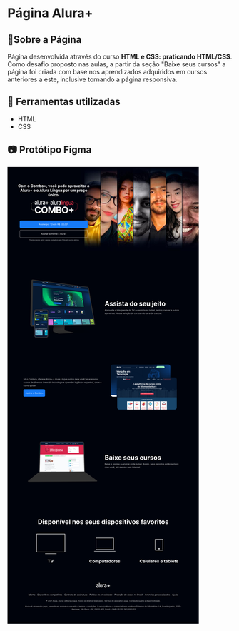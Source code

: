 # Página Alura+

## 📕Sobre a Página

Página desenvolvida através do curso **HTML e CSS: praticando HTML/CSS**. 
<br>Como desafio proposto nas aulas, a partir da seção "Baixe seus cursos" a página foi criada com base nos aprendizados adquiridos em cursos anteriores a este, inclusive tornando a página responsiva.

## 🔨 Ferramentas utilizadas 

- HTML
- CSS

## 📷 Protótipo Figma
 <img src="images/Desktop - 2.png">
